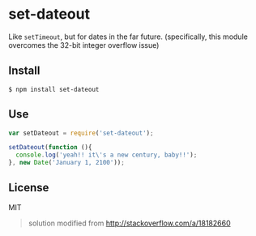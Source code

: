 # set-dateout

Like `setTimeout`, but for dates in the far future.
(specifically, this module overcomes the 32-bit integer overflow issue)


## Install

```shell
$ npm install set-dateout
```


## Use

```javascript
var setDateout = require('set-dateout');

setDateout(function (){
  console.log('yeah!! it\'s a new century, baby!!');
}, new Date('January 1, 2100'));
```


## License

MIT

> solution modified from http://stackoverflow.com/a/18182660
